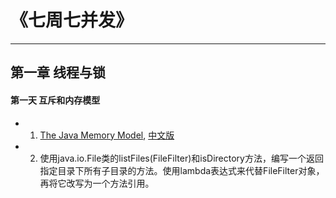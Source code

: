 # 《七周七并发》

-------------------------------------

##  第一章  线程与锁

#### 第一天 互斥和内存模型

* 1. [The Java Memory Model](http://www.cs.umd.edu/~pugh/java/memoryModel/), [中文版](http://ifeve.com/jmm-faq/)
* 2. 使用java.io.File类的listFiles(FileFilter)和isDirectory方法，编写一个返回指定目录下所有子目录的方法。使用lambda表达式来代替FileFilter对象，再将它改写为一个方法引用。

